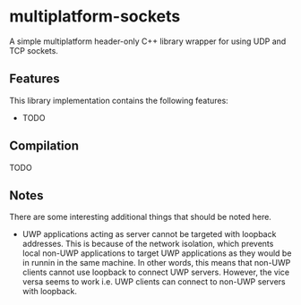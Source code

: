 # multiplatform-sockets
A simple multiplatform header-only C++ library wrapper for using UDP and TCP sockets.

## Features

This library implementation contains the following features:

- TODO

## Compilation

TODO

## Notes
There are some interesting additional things that should be noted here.

- UWP applications acting as server cannot be targeted with loopback addresses. This is
  because of the network isolation, which prevents local non-UWP applications to target
  UWP applications as they would be in runnin in the same machine. In other words, this
  means that non-UWP clients cannot use loopback to connect UWP servers. However, the
  vice versa seems to work i.e. UWP clients can connect to non-UWP servers with loopback.
